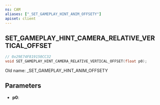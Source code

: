 ```yaml
---
ns: CAM
aliases: ["_SET_GAMEPLAY_HINT_ANIM_OFFSETY"]
apiset: client
---
```

## SET_GAMEPLAY_HINT_CAMERA_RELATIVE_VERTICAL_OFFSET

```c
// 0x29E74F819150CC32
void SET_GAMEPLAY_HINT_CAMERA_RELATIVE_VERTICAL_OFFSET(float p0);
```

Old name: _SET_GAMEPLAY_HINT_ANIM_OFFSETY

## Parameters
* **p0**:



